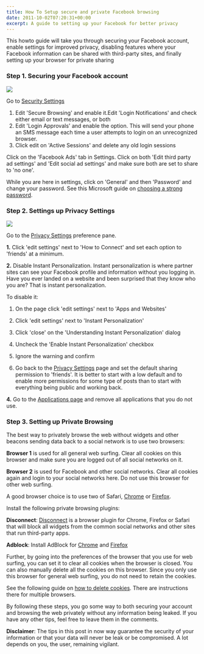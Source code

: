 ```yaml
---
title: How To Setup secure and private Facebook browsing
date: 2011-10-02T07:20:31+00:00
excerpt: A guide to setting up your Facebook for better privacy
---
```



This howto guide will take you through securing your Facebook account, enable settings for improved privacy, disabling features where your Facebook information can be shared with third-party sites, and finally setting up your browser for private sharing

### Step 1. Securing your Facebook account

<img src="https://img.skitch.com/20111002-k7kqk59geqtew44wwn9j1faxqg.jpg"/>

Go to [Security Settings](https://www.facebook.com/settings?tab=security%C2%A7ion=browsing&amp;t)

1. Edit 'Secure Browsing' and enable it.Edit 'Login Notifications' and check either email or text messages, or both
1. Edit 'Login Approvals' and enable the option. This will send your phone an SMS message each time a user attempts to login on an unrecognized browser.
1. Click edit on 'Active Sessions' and delete any old login sessions

Click on the 'Facebook Ads' tab in Settings. Click on both 'Edit third party ad settings' and 'Edit social ad settings' and make sure both are set to share to 'no one'.

While you are here in settings, click on 'General' and then 'Password' and change your password. See this Microsoft guide on [choosing a strong password](http://www.microsoft.com/security/online-privacy/passwords-create.aspx).

### Step 2. Settings up Privacy Settings

<img src="https://img.skitch.com/20111002-q6wnieyup6n94imj5m9mtqxe7f.jpg"/>

Go to the [Privacy Settings](https://www.facebook.com/settings/?tab=privacy) preference pane.

**1.** Click 'edit settings' next to 'How to Connect' and set each option to 'friends' at a minimum.

**2.** Disable Instant Personalization. Instant personalization is where partner sites can see your Facebook profile and information without you logging in. Have you ever landed on a website and been surprised that they know who you are? That is instant personalization.

To disable it:

1. On the [](https://www.facebook.com/settings/?tab=privacy) page click 'edit settings' next to 'Apps and Websites'
1. Click 'edit settings' next to 'Instant Personalization'
1. Click 'close' on the 'Understanding Instant Personalization' dialog
1. Uncheck the 'Enable Instant Personalization' checkbox
1. Ignore the warning and confirm

3. Go back to the [Privacy Settings](https://www.facebook.com/settings/?tab=privacy) page and set the default sharing permission to 'friends'. It is better to start with a low default and to enable more permissions for some type of posts than to start with everything being public and working back.

**4.** Go to the [Applications page](https://www.facebook.com/settings/?tab=applications) and remove all applications that you do not use.

### Step 3. Setting up Private Browsing

The best way to privately browse the web without widgets and other beacons sending data back to a social network is to use two browsers:

**Browser 1** is used for all general web surfing. Clear all cookies on this browser and make sure you are logged out of all social networks on it.

**Browser 2** is used for Facebook and other social networks. Clear all cookies again and login to your social networks here. Do not use this browser for other web surfing.

A good browser choice is to use two of Safari, [Chrome](http://www.google.com/chrome) or [Firefox](http://www.getfirefox.com).

Install the following private browsing plugins:

**Disconnect**: [Disconnect](http://disconnect.me) is a browser plugin for Chrome, Firefox or Safari that will block all widgets from the common social networks and other sites that run third-party apps.

**Adblock**: Install AdBlock for [Chrome](https://chrome.google.com/webstore/detail/gighmmpiobklfepjocnamgkkbiglidom) and [Firefox](https://addons.mozilla.org/en-US/firefox/addon/adblock-plus/)

Further, by going into the preferences of the browser that you use for web surfing, you can set it to clear all cookies when the browser is closed. You can also manually delete all the cookies on this browser. Since you only use this browser for general web surfing, you do not need to retain the cookies.

See the following guide on [how to delete cookies](http://www.aboutcookies.org/Default.aspx?page=2). There are instructions there for multiple browsers.

By following these steps, you go some way to both securing your account and browsing the web privately without any information being leaked. If you have any other tips, feel free to leave them in the comments.

**Disclaimer**: The tips in this post in now way guarantee the security of your information or that your data will never be leak or be compromised. A lot depends on you, the user, remaining vigilant.

